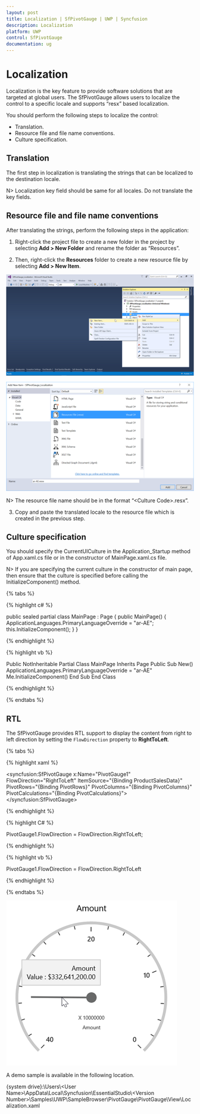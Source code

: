 ```yaml
---
layout: post
title: Localization | SfPivotGauge | UWP | Syncfusion
description: Localization
platform: UWP
control: SfPivotGauge
documentation: ug
---
```


# Localization

Localization is the key feature to provide software solutions that are targeted at global users. The SfPivotGauge allows users to localize the control to a specific locale and supports “resx” based localization.

You should perform the following steps to localize the control:

* Translation.
* Resource file and file name conventions.
* Culture specification.

## Translation

The first step in localization is translating the strings that can be localized to the destination locale.

N> Localization key field should be same for all locales. Do not translate the key fields.

## Resource file and file name conventions

After translating the strings, perform the following steps in the application:

1. Right-click the project file to create a new folder in the project by selecting **Add > New Folder** and rename the folder as “Resources”.

2. Then, right-click the **Resources** folder to create a new resource file by selecting **Add > New Item**.

![](Localization_images/Localization-step1.png)

![](Localization_images/Localization-step2.png)

N> The resource file name should be in the format “&lt;Culture Code&gt;.resx”.

3. Copy and paste the translated locale to the resource file which is created in the previous step.

## Culture specification

You should specify the CurrentUICulture in the Application_Startup method of App.xaml.cs file or in the constructor of MainPage.xaml.cs file.

N> If you are specifying the current culture in the constructor of main page, then ensure that the culture is specified before calling the InitializeComponent() method.

{% tabs %}

{% highlight c# %}

public sealed partial class MainPage : Page
{
    public MainPage()
    {
        ApplicationLanguages.PrimaryLanguageOverride = "ar-AE";
        this.InitializeComponent();
    }
}

{% endhighlight %}

{% highlight vb %}

Public NotInheritable Partial Class MainPage
    Inherits Page
    Public Sub New()
        ApplicationLanguages.PrimaryLanguageOverride = "ar-AE"
        Me.InitializeComponent()
    End Sub
End Class

{% endhighlight %}

{% endtabs %}

## RTL

The SfPivotGauge provides RTL support to display the content from right to left direction by setting the `FlowDirection` property to **RightToLeft**.

{% tabs %}

{% highlight xaml %}

<syncfusion:SfPivotGauge x:Name="PivotGauge1" FlowDirection="RightToLeft"
                         ItemSource="{Binding ProductSalesData}" PivotRows="{Binding PivotRows}"
                         PivotColumns="{Binding PivotColumns}" PivotCalculations="{Binding PivotCalculations}">
</syncfusion:SfPivotGauge>

{% endhighlight %}

{% highlight C# %}

PivotGauge1.FlowDirection = FlowDirection.RightToLeft;

{% endhighlight %}

{% highlight vb %}

PivotGauge1.FlowDirection = FlowDirection.RightToLeft

{% endhighlight %}

{% endtabs %}

![](Localization_images/Localization-RTL.png)

A demo sample is available in the following location.

{system drive}:\Users\\&lt;User Name&gt;\AppData\Local\Syncfusion\EssentialStudio\\&lt;Version Number&gt;\Samples\UWP\SampleBrowser\PivotGauge\PivotGauge\View\Localization.xaml